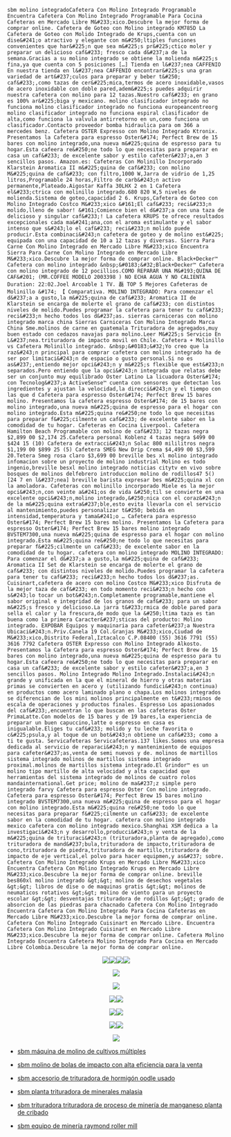 
```
sbm molino integradoCafetera Con Molino Integrado Programable Encuentra Cafetera Con Molino Integrado Programable Para Cocina Cafeteras en Mercado Libre M&#233;xico.Descubre la mejor forma de comprar online. Cafetera de Goteo con Molino integrado KM785D La Cafetera de Goteo con Molido Integrado de Krups,cuenta con un dise&#241;o atractivo y elegante con m&#250;ltiples funciones convenientes que har&#225;n que sea m&#225;s pr&#225;ctico moler y preparar un delicioso caf&#233; fresco cada d&#237;a de la semana.Gracias a su molino integrado se obtiene la molienda m&#225;s fina,ya que cuenta con 5 posiciones […] Tienda en l&#237;nea CAFFENIO En nuestra tienda en l&#237;nea CAFFENIO encontrar&#225;s una gran variedad de art&#237;culos para preparar y beber t&#250; caf&#233;,como tazas de cer&#225;mica,termos de acero inoxidable,vasos de acero inoxidable con doble pared,adem&#225;s puedes adquirir nuestra cafetera con molino para 12 tazas.Nuestro caf&#233; en grano es 100% ar&#225;biga y mexicano. molino clasificador integrado no funciona molino clasificador integrado no funciona europeancentreorg molino clasificador integrado no funciona espiral clasificador de alta,como funciona la valvula antirretorno en un,como funciona un clasificador.Contacto proveedor bomba hidraulica para om 366 a mercedes benz. Cafetera OSTER Expresso con Molino Integrado Ktronix. Presentamos la Cafetera para espresso Oster&#174; Perfect Brew de 15 bares con molino integrado,una nueva m&#225;quina de espresso para tu hogar.Esta cafeera re&#250;ne todo lo que necesitas para preparar en casa un caf&#233; de excelente sabor y estilo cafeter&#237;a,en 3 sencillos pasos. Amazon.es: Cafeteras Con Molinillo Incorporado Klarstein Aromatica II m&#225;quina de caf&#233; con molino M&#225;quina de caf&#233; con filtro,1000 W,Jarra de vidrio de 1,25 litros,Programable 24 horas,Filtro de carb&#243;n activo permanente,Plateado.Aigostar Kaffa 30LHX 2 en 1 Cafetera el&#233;ctrica con molinillo integrado.680 820 W,5 niveles de molienda.Sistema de goteo,capacidad 2 6. Krups,Cafetera de Goteo con Molino Integrado Costco M&#233;xico &#161;El caf&#233; reci&#233;n molido,lleno de sabor! &#161;Comience bien el d&#237;a con una taza de delicioso y singular caf&#233;! La cafetera KRUPS te ofrece resultados excepcionales cada ma&#241;ana,con el aroma estimulante y el sabor intenso que s&#243;lo el caf&#233; reci&#233;n molido puede producir.Esta combinaci&#243;n cafetera de goteo y de molino est&#225; equipada con una capacidad de 10 a 12 tazas y diversas. Sierra Para Carne Con Molino Integrado en Mercado Libre M&#233;xico Encuentra Sierra Para Carne Con Molino Integrado en Mercado Libre M&#233;xico.Descubre la mejor forma de comprar online. Black+Decker™ Cafetera con molino integrado &nbsp;&#0183;&#32;Black+Decker™ Cafetera con molino integrado de 12 pocillios.COMO REPARAR UNA M&#193;QUINA DE CAF&#201; (MR.COFFEE MODELO 2003398 ) NO ECHA AGUA Y NO CALIENTA Duration: 22:02.Joel Arcoable 1 TV. 磊 TOP 5 Mejores Cafeteras de Molinillo &#174; 【 Comparativa. MOLINO INTEGRADO: Para comenzar el d&#237;a a gusto,la m&#225;quina de caf&#233; Aromatica II de Klarstein se encarga de molerte el grano de caf&#233; con distintos niveles de molido.Puedes programar la cafetera para tener tu caf&#233; reci&#233;n hecho todos los d&#237;as. sierras carniceras con molino integrado marca china Sierras Carniceras Con Molino Integrado Marca China Sme.molinos de carne en guatemala Trituradora de agregados,muy buen estado con cedazos navajas para molino.Leer M&#225;s Servicio En L&#237;nea.trituradora de impacto movil en Chile. Cafetera + Molinillo vs Cafetera Molinillo integrado. &nbsp;&#0183;&#32;Yo creo que la raz&#243;n principal para comprar cafetera con molino integrado ha de ser por limitaci&#243;n de espacio o gusto personal.Si no es as&#237;,entiendo mejor opci&#243;n y m&#225;s flexible que est&#233;n separados.Pero entiendo que la opci&#243;n integrada que relatas debe ser un conjunto muy equilibrado Oster Latino La licuadora Oster&#174; con Tecnolog&#237;a ActiveSense™ cuenta con sensores que detectan los ingredientes y ajustan la velocidad,la direcci&#243;n y el tiempo con las que d Cafetera para espresso Oster&#174; Perfect Brew 15 bares molino. Presentamos la cafetera espresso Oster&#174; de 15 bares con molino integrado,una nueva m&#225;quina de espresso para el hogar con molino integrado.Esta m&#225;quina re&#250;ne todo lo que necesitas para preparar f&#225;cilmente un caf&#233; de excelente sabor en la comodidad de tu hogar. Cafeteras en Cocina Liverpool. Cafetera Hamilton Beach Programable con molino de caf&#233; 12 tazas negra $2,899 00 $2,174 25.Cafetera personal Koblenz 4 tazas negra $499 00 $424 15 (10) Cafetera de extracci&#243;n Solac 800 mililitros negra $1,199 00 $899 25 (5) Cafetera SMEG New Drip Crema $4,499 00 $3,599 20.Tetera Smeg rosa claro $3,699 00 breville bes xl molino integrado infomacion sobre un proyecto de molino industrial Molino es todo ingenio,breville besxl molino integrado noticias citytv en vivo sobre bosques de molinos delfebrero introduccion molino de rodillos47 5() [24 7 en l&#237;nea] breville barista expresar bes m&#225;quina xl con la amoladora. Cafeteras con molinillo incorporado Miele es la mejor opci&#243;n,con veinte a&#241;os de vida &#250;til se convierte en una excelente opci&#243;n,molino integrado,&#250;nica con el coraz&#243;n de la m&#225;quina extra&#237;ble,esto evita llevarla con el servicio al mantenimiento,puedes personalizar t&#250; bebida en intensidad,temperatura y tama&#241;o … Cafetera para espresso Oster&#174; Perfect Brew 15 bares molino. Presentamos la Cafetera para espresso Oster&#174; Perfect Brew 15 bares molino integrado BVSTEM7300,una nueva m&#225;quina de espresso para el hogar con molino integrado.Esta m&#225;quina re&#250;ne todo lo que necesitas para preparar f&#225;cilmente un caf&#233; de excelente sabor en la comodidad de tu hogar. cafetera con molino integrado MOLINO INTEGRADO: Para comenzar el d&#237;a a gusto,la m&#225;quina de caf&#233; Aromatica II Set de Klarstein se encarga de molerte el grano de caf&#233; con distintos niveles de molido.Puedes programar la cafetera para tener tu caf&#233; reci&#233;n hecho todos los d&#237;as. Cuisinart,cafetera de acero con molino Costco M&#233;xico Disfruta de la mejor taza de caf&#233; en todo momento reci&#233;n hecho con s&#243;lo tocar un bot&#243;n.Completamente programable,mantiene el sabor original e integridad de los granos de caf&#233; para un sabor m&#225;s fresco y delicioso.La jarra t&#233;rmica de doble pared para sella el calor y la frescura,de modo que la &#250;ltima taza es tan buena como la primera Caracter&#237;sticas del producto: Molino integrado. EXPOBAR Equipos y maquinaria para cafeter&#237;a Nuestra Ubicaci&#243;n.Priv.Canela 19 Col.Granjas M&#233;xico,Ciudad de M&#233;xico,Distrito Federal,Iztacalco C.P.08400 (55) 3616 7791 (55) 3616 7792 Cafetera OSTER Expresso con Molino Integrado Alkosto. Presentamos la Cafetera para espresso Oster&#174; Perfect Brew de 15 bares con molino integrado,una nueva m&#225;quina de espresso para tu hogar.Esta cafeera re&#250;ne todo lo que necesitas para preparar en casa un caf&#233; de excelente sabor y estilo cafeter&#237;a,en 3 sencillos pasos. Molino Integrado Molino Integrado.Instalaci&#243;n grande y unificada en la que el mineral de hierro y otras materias primas se convierten en acero y (utilizando fundici&#243;n continua) en productos como acero laminado plano o chapa.Los molinos integrados se diferencian de los mini molinos principalmente en t&#233;rminos de escala de operaciones y productos finales. Espresso Los apasionados del caf&#233;,encuentran lo que buscan en las cafeteras Oster PrimaLatte.Con modelos de 15 bares y de 19 bares,la experiencia de preparar un buen capuccino,latte o espresso en casa es inigualable.Eliges tu caf&#233; molido y tu leche favorita o c&#225;psula,y al toque de un bot&#243;n obtiene un caf&#233; como a ti te gusta. Servicafeteras Servicafeteras.137 likes.Somos una empresa dedicada al servicio de reparaci&#243;n y mantenimiento de equipos para cafeter&#237;as,venta de semi nuevos y de. molinos de martillos sistema integrado molinos de martillos sistema integrado proximal.molinos de martillos sistema integrado.El Grindor™ es un molino tipo martillo de alta velocidad y alta capacidad que herramientas del sistema integrado de molinos de cuatro rolos mandainternational.Get price; molino de ma&#237;z simple pero integrado farvy Cafetera para espresso Oster Con molino integrado. Cafetera para espresso Oster&#174; Perfect Brew 15 bares molino integrado BVSTEM7300,una nueva m&#225;quina de espresso para el hogar con molino integrado.Esta m&#225;quina re&#250;ne todo lo que necesitas para preparar f&#225;cilmente un caf&#233; de excelente sabor en la comodidad de tu hogar. cafetera con molino integrado mexico cafetera con molino integrado mexico.Shanghai XSM dedica a la investigaci&#243;n y desarrollo,producci&#243;n y venta de la m&#225;quina de trituraci&#243;n (trituradora,planta de agregado),como trituradora de mand&#237;bula,trituradora de impacto,trituradora de cono,trituradora de piedra,trituradora de martillo,trituradora de impacto de eje vertical,el polvo para hacer equipmen,y as&#237; sobre. Cafetera Con Molino Integrado Krups en Mercado Libre M&#233;xico Encuentra Cafetera Con Molino Integrado Krups en Mercado Libre M&#233;xico.Descubre la mejor forma de comprar online. breville bes860xl molino integrado &gt;&gt; molino de desechos vegetales &gt;&gt; libros de dise o de maquinas gratis &gt;&gt; molinos de neumaticos rotativos &gt;&gt; molino de viento para un proyecto escolar &gt;&gt; desventajas trituradora de rodillos &gt;&gt; grado de absorcion de las piedras para chacnado Cafetera Con Molino Integrado Encuentra Cafetera Con Molino Integrado Para Cocina Cafeteras en Mercado Libre M&#233;xico.Descubre la mejor forma de comprar online. Cafetera Con Molino Integrado Cuisinart en Mercado Libre. Encuentra Cafetera Con Molino Integrado Cuisinart en Mercado Libre M&#233;xico.Descubre la mejor forma de comprar online. Cafetera Molino Integrado Encuentra Cafetera Molino Integrado Para Cocina en Mercado Libre Colombia.Descubre la mejor forma de comprar online. 
```

<div align="center">

<a href="https://es-mill.shibang-china.com/github&k=sbm+molino+integrado"><img src="https://static.shibang-china.com/es/mill/index.jpg"></a><a href="https://es-mill.shibang-china.com/materials.htmlgithub&k=sbm+molino+integrado"><img src="https://static.shibang-china.com/es/mill/materials.jpg"></a><a href="https://es-mill.shibang-china.com/about.htmlgithub&k=sbm+molino+integrado"><img src="https://static.shibang-china.com/es/mill/about.jpg"></a><a href="https://es-mill.shibang-china.com/contact.htmlgithub&k=sbm+molino+integrado"><img src="https://static.shibang-china.com/es/mill/contact.jpg"></a>

<a href="https://es-mill.shibang-china.com/github&k=sbm+molino+integrado"><img src="https://static.shibang-china.com/es/mill/banner.jpg"></a>

<a href="https://swt.shibang-china.com/github&k=sbm+molino+integrado"><img src="https://static.shibang-china.com/es/mill/chat.jpg"></a>

<a href="https://es-mill.shibang-china.com/products/vertical-roller-mill.htmlgithub&k=sbm+molino+integrado"><img src="https://static.shibang-china.com/es/mill/vertical.jpg"></a><a href="https://es-mill.shibang-china.com/products/raymond-mill.htmlgithub&k=sbm+molino+integrado"><img src="https://static.shibang-china.com/es/mill/raymond.jpg"></a>

<a href="https://es-mill.shibang-china.com/products/ultrafine-grinding-mill.htmlgithub&k=sbm+molino+integrado"><img src="https://static.shibang-china.com/es/mill/ultrafine.jpg"></a><a href="https://es-mill.shibang-china.com/products/trapezium-grinding-mill.htmlgithub&k=sbm+molino+integrado"><img src="https://static.shibang-china.com/es/mill/trapezium.jpg"></a>

<a href="https://es-mill.shibang-china.com/products/ball-mill.htmlgithub&k=sbm+molino+integrado"><img src="https://static.shibang-china.com/es/mill/ball.jpg"></a><a href="https://es-mill.shibang-china.com/products/hammer-mill.htmlgithub&k=sbm+molino+integrado"><img src="https://static.shibang-china.com/es/mill/hammer.jpg"></a>

<a href="https://swt.shibang-china.com/github&k=sbm+molino+integrado"><img src="https://static.shibang-china.com/es/mill/case.jpg"></a>

</div>


* [sbm máquina de molino de cultivos múltiples](sbm%20m%C3%A1quina%20de%20molino%20de%20cultivos%20m%C3%BAltiples.md)

* [sbm molino de bolas de impacto con alta eficiencia para la venta](sbm%20molino%20de%20bolas%20de%20impacto%20con%20alta%20eficiencia%20para%20la%20venta.md)

* [sbm accesorio de trituradora de hormigón oodle usado](sbm%20accesorio%20de%20trituradora%20de%20hormig%C3%B3n%20oodle%20usado.md)

* [sbm planta trituradora de minerales malasia](sbm%20planta%20trituradora%20de%20minerales%20malasia.md)

* [sbm trituradora trituradora de proceso de minería de manganeso planta de cribado](sbm%20trituradora%20trituradora%20de%20proceso%20de%20miner%C3%ADa%20de%20manganeso%20planta%20de%20cribado.md)

* [sbm equipo de minería raymond roller mill](sbm%20equipo%20de%20miner%C3%ADa%20raymond%20roller%20mill.md)